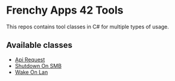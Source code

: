 # Frenchy Apps 42 Tools

This repos contains tool classes in C# for multiple types of usage.

## Available classes

* [Api Request](https://github.com/FrApp42/Tools/blob/main/Tools/Api)
* [Shutdown On SMB](https://github.com/FrApp42/Tools/blob/main/Tools/ShutdownOnSmb)
* [Wake On Lan](https://github.com/FrApp42/Tools/blob/main/Tools/WakeOnLan)

